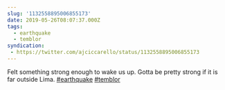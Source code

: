 ```yaml
---
slug: '1132558895006855173'
date: 2019-05-26T08:07:37.000Z
tags:
  - earthquake
  - temblor
syndication:
 - https://twitter.com/ajciccarello/status/1132558895006855173
---
```


Felt something strong enough to wake us up. Gotta be pretty strong if it is far outside Lima. [#earthquake](/posts/tags/earthquake) [#temblor](/posts/tags/temblor)
